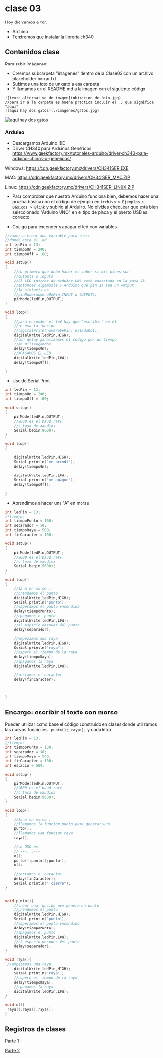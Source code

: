 # clase 03

Hoy dia vamos a ver:

- Arduino
- Tendremos que instalar la librería ch340

## Contenidos clase

Para subir imágenes:

- Creamos subcarpeta "imagenes" dentro de la Clase03 con un archivo placeholder borrar.txt
- Subimos una foto de un gato a esa carpeta
- Y llamamos en el README.md a la imagen con el siguiente código

```
![texto alternativo de imagen](ubicacion de foto.jpg)
//para ir a la carpeta es buena práctica incluir el ./ que significa "aquí"
![aquí hay dos gatos](./imagenes/gatos.jpg)
```

![aquí hay dos gatos](./imagenes/gatos.jpg)

### Arduino

- Descargamos Arduino IDE
- Driver CH340 para Arduinos Genéricos
    <https://www.geekfactory.mx/tutoriales-arduino/driver-ch340-para-arduino-chinos-o-genericos/>

Windows: <https://cdn.geekfactory.mx/drivers/CH341SER.EXE>

MAC: <https://cdn.geekfactory.mx/drivers/CH341SER_MAC.ZIP>

Linux: <https://cdn.geekfactory.mx/drivers/CH341SER_LINUX.ZIP>

- Para comprobar que nuestro Arduino funciona bien, debemos hacer una prueba básica con el código de ejemplo 
en `Archivo > Ejemplos > Básicos > Blink` y subirlo al Arduino. No olvides chequear que está bien seleccionado "Arduino UNO" 
en el tipo de placa y el puerto USB es correcto

- Código para encender y apagar el led con variables

```cpp
//vamos a crear una variable para decir
//donde esta el led
int ledPin = 13;
int tiempoOn = 200;
int tiempoOff = 100;

void setup()
{
    //Lo primero que debo hacer es saber si mis pines son 
    //outputs o inputs
    //El LED interno de Arduino UNO está conectado en la pata 13
    //entonces digamosle a Arduino que pin 13 sea un output
    //la sintaxis es 
    //pinMode(numeroDePin,INPUT u OUTPUT);
    pinMode(ledPin,OUTPUT);
}

void loop()
{
    //para encender el led hay que "escribir" en él
    //se usa la funcion
    //digitalWrite(numeroDePin, estado0o1);
    digitalWrite(ledPin,HIGH);
    //con delay paralizamos el codigo por un tiempo
    //en milisegundos
    delay(tiempoOn);
    //APAGAMOS EL LED
    digitalWrite(ledPin,LOW);
    delay(tiempoOff);
    
}
```

- Uso de Serial Print

```cpp
int ledPin = 13;
int tiempoOn = 200;
int tiempoOff = 100;

void setup()
{
    pinMode(ledPin,OUTPUT);
    //9600 es el baud rate
    //o tasa de baudios
    Serial.begin(9600);
}

void loop()
{
    
    digitalWrite(ledPin,HIGH);
    Serial.println("me prendi");
    delay(tiempoOn);
    
    digitalWrite(ledPin,LOW);
    Serial.println("me apague");
    delay(tiempoOff);
    
}
```

- Aprendimos a hacer una "A" en morse

```cpp
int ledPin = 13;
//tiempos
int tiempoPunto = 100;
int separador = 50;
int tiempoRaya = 500;
int finCaracter = 100;

void setup()
{
    pinMode(ledPin,OUTPUT);
    //9600 es el baud rate
    //o tasa de baudios
    Serial.begin(9600);
}

void loop()
{
    //la A en morse .-
    //prendemos el punto
    digitalWrite(ledPin,HIGH);
    Serial.println("punto");
    //esperamos el punto encendido
    delay(tiempoPunto);
    //apagamos el punto
    digitalWrite(ledPin,LOW);
    //el espacio despues del punto
    delay(separador);
    
    //empezamos una raya
    digitalWrite(ledPin,HIGH);
    Serial.println("raya");
    //espero el tiempo de la raya
    delay(tiempoRaya);
    //apagamos la raya
    digitalWrite(ledPin,LOW);
    
    //cerramos el caracter
    delay(finCaracter);


    
}
```

## Encargo: escribir el texto con morse

Pueden utilizar como base el código construido en clases donde utilizamos las nuevas funciones ` punto();`, `raya();` y cada letra

```cpp
int ledPin = 13;
//tiempos
int tiempoPunto = 100;
int separador = 50;
int tiempoRaya = 500;
int finCaracter = 100;
int espacio = 500;

void setup()
{
    pinMode(ledPin,OUTPUT);
    //9600 es el baud rate
    //o tasa de baudios
    Serial.begin(9600);
}

void loop()
{
    //la A en morse .-
    //llamamos la funcion punto para generar uno
    punto();
    //llamamos una funcion raya
    raya();
    
    //un OSO es
    // ---...---
    o();
    punto();punto();punto();
    o();
    
    //cerramos el caracter
    delay(finCaracter);
    Serial.println(" cierre");
}


void punto(){
    //crear una funcion que genere un punto
    //prendemos el punto
    digitalWrite(ledPin,HIGH);
    Serial.println("punto");
    //esperamos el punto encendido
    delay(tiempoPunto);
    //apagamos el punto
    digitalWrite(ledPin,LOW);
    //el espacio despues del punto
    delay(separador);
}

void raya(){
 //empezamos una raya
    digitalWrite(ledPin,HIGH);
    Serial.println("raya");
    //espero el tiempo de la raya
    delay(tiempoRaya);
    //apagamos la raya
    digitalWrite(ledPin,LOW);
}

void o(){
 raya();raya();raya();
}
```

## Registros de clases

[Parte 1](https://youtu.be/fvqU4UoGp0U)

[Parte 2](https://youtu.be/WguNX2DJlNY)
